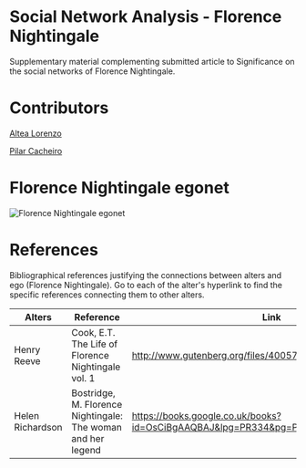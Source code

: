# Social Network Analysis - Florence Nightingale
Supplementary material complementing submitted article to Significance on the social networks of Florence Nightingale.
# Contributors
[Altea Lorenzo](https://github.com/altealo)

[Pilar Cacheiro](https://github.com/pilarcacheiro)
# Florence Nightingale egonet
![Florence Nightingale egonet](../master/images/fn.egonet.jpeg)
# References
Bibliographical references justifying the connections between alters and ego (Florence Nightingale). Go to each of the alter's hyperlink to find the specific references connecting them to other alters.

| Alters  | Reference |Link |
| ------------- |------------- |------------- |
| Henry Reeve  |Cook, E.T. The Life of Florence Nightingale vol. 1 |http://www.gutenberg.org/files/40057/40057-h/40057-h.htm  |
| Helen Richardson  |Bostridge, M. Florence Nightingale: The woman and her legend |https://books.google.co.uk/books?id=OsCiBgAAQBAJ&lpg=PR334&pg=PP1#v=onepage&q&f=false |
 


